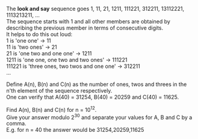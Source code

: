 <p>
The <b>look and say</b> sequence goes 1, 11, 21, 1211, 111221, 312211, 13112221, 1113213211, ...<br />
The sequence starts with 1 and all other members are obtained by describing the previous member in terms of consecutive digits.<br />
It helps to do this out loud:<br />
1 is 'one one' → 11<br />
11 is 'two ones' → 21<br />
21 is 'one two and one one' → 1211 <br />
1211 is 'one one, one two and two ones' → 111221<br />
111221 is 'three ones, two twos and one one' → 312211<br />
...
</p>
<p>
Define A(n), B(n) and C(n) as the number of ones, twos and threes in the n'th element of the sequence respectively.<br />
One can verify that A(40) = 31254, B(40) = 20259 and C(40) = 11625.
</p>
<p>
Find A(n), B(n) and C(n) for n = 10<sup>12</sup>.<br /> 
Give your answer modulo 2<sup>30</sup> and separate your values for A, B and C by a comma.<br /> 
E.g. for n = 40 the answer would be 31254,20259,11625
</p>


